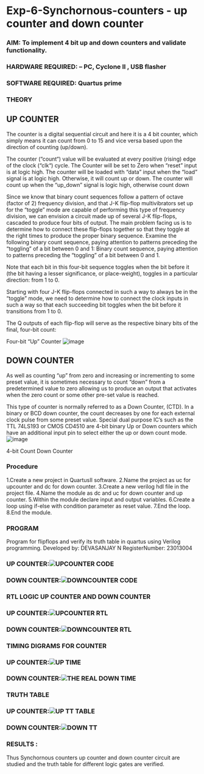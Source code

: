 # Exp-6-Synchornous-counters - up counter and down counter 
### AIM: To implement 4 bit up and down counters and validate  functionality.
### HARDWARE REQUIRED:  – PC, Cyclone II , USB flasher
### SOFTWARE REQUIRED:   Quartus prime
### THEORY 

## UP COUNTER 
The counter is a digital sequential circuit and here it is a 4 bit counter, which simply means it can count from 0 to 15 and vice versa based upon the direction of counting (up/down). 

The counter (“count“) value will be evaluated at every positive (rising) edge of the clock (“clk“) cycle.
The Counter will be set to Zero when “reset” input is at logic high.
The counter will be loaded with “data” input when the “load” signal is at logic high. Otherwise, it will count up or down.
The counter will count up when the “up_down” signal is logic high, otherwise count down

Since we know that binary count sequences follow a pattern of octave (factor of 2) frequency division, and that J-K flip-flop multivibrators set up for the “toggle” mode are capable of performing this type of frequency division, we can envision a circuit made up of several J-K flip-flops, cascaded to produce four bits of output.
The main problem facing us is to determine how to connect these flip-flops together so that they toggle at the right times to produce the proper binary sequence.
Examine the following binary count sequence, paying attention to patterns preceding the “toggling” of a bit between 0 and 1:
Binary count sequence, paying attention to patterns preceding the “toggling” of a bit between 0 and 1.

Note that each bit in this four-bit sequence toggles when the bit before it (the bit having a lesser significance, or place-weight), toggles in a particular direction: from 1 to 0.



 
 

Starting with four J-K flip-flops connected in such a way to always be in the “toggle” mode, we need to determine how to connect the clock inputs in such a way so that each succeeding bit toggles when the bit before it transitions from 1 to 0.

The Q outputs of each flip-flop will serve as the respective binary bits of the final, four-bit count:

 
 

Four-bit “Up” Counter
![image](https://user-images.githubusercontent.com/36288975/169644758-b2f4339d-9532-40c5-af40-8f4f8c942e2c.png)



## DOWN COUNTER 

As well as counting “up” from zero and increasing or incrementing to some preset value, it is sometimes necessary to count “down” from a predetermined value to zero allowing us to produce an output that activates when the zero count or some other pre-set value is reached.

This type of counter is normally referred to as a Down Counter, (CTD). In a binary or BCD down counter, the count decreases by one for each external clock pulse from some preset value. Special dual purpose IC’s such as the TTL 74LS193 or CMOS CD4510 are 4-bit binary Up or Down counters which have an additional input pin to select either the up or down count mode.
![image](https://user-images.githubusercontent.com/36288975/169644844-1a14e123-7228-4ed8-81a9-eb937dff4ac8.png)


4-bit Count Down Counter
### Procedure
1.Create a new project in QuartusII software. 2.Name the project as uc for upcounter and dc for
down counter. 3.Create a new verilog hdl file in the project file. 4.Name the module as dc and uc for
down counter and up counter. 5.Within the module declare input and output variables. 6.Create a
loop using if-else with condition parameter as reset value. 7.End the loop. 8.End the module.




### PROGRAM 

Program for flipflops  and verify its truth table in quartus using Verilog programming.
Developed by: DEVASANJAY N
RegisterNumber:  23013004

### UP COUNTER:![UPCOUNTER CODE](https://github.com/DEVASANJAY002/Exp-7-Synchornous-counters-/assets/152069249/085bce19-546c-4d4e-b42e-471692badc8a)


### DOWN COUNTER:![DOWNCOUNTER CODE](https://github.com/DEVASANJAY002/Exp-7-Synchornous-counters-/assets/152069249/112af781-4c8e-4bba-9e1d-2fc90e1002c8)





### RTL LOGIC UP COUNTER AND DOWN COUNTER  

### UP COUNTER:![UPCOUNTER RTL](https://github.com/DEVASANJAY002/Exp-7-Synchornous-counters-/assets/152069249/f4db2d15-b3f7-4a9f-8a49-7c52138f355f)
### DOWN COUNTER:![DOWNCOUNTER RTL](https://github.com/DEVASANJAY002/Exp-7-Synchornous-counters-/assets/152069249/cebdf239-a8d1-472a-9773-cea54dce249d)



### TIMING DIGRAMS FOR COUNTER  

### UP COUNTER:![UP TIME](https://github.com/DEVASANJAY002/Exp-7-Synchornous-counters-/assets/152069249/2aa4beb6-4b67-42a1-975c-8e6e4073d13b)

### DOWN COUNTER:![THE REAL DOWN TIME](https://github.com/DEVASANJAY002/Exp-7-Synchornous-counters-/assets/152069249/f8d2b823-65a0-4da1-828d-716cf9623336)


### TRUTH TABLE 

### UP COUNTER:![UP TT TABLE](https://github.com/DEVASANJAY002/Exp-7-Synchornous-counters-/assets/152069249/b381d45e-3cd1-4e6b-b185-7f2f737fa803)

### DOWN COUNTER:![DOWN TT](https://github.com/DEVASANJAY002/Exp-7-Synchornous-counters-/assets/152069249/be77499a-45ed-4884-8b0c-109d3cae5821)


### RESULTS :
Thus Synchornous counters up counter and down counter circuit are studied and the truth table for different logic gates are verified.


